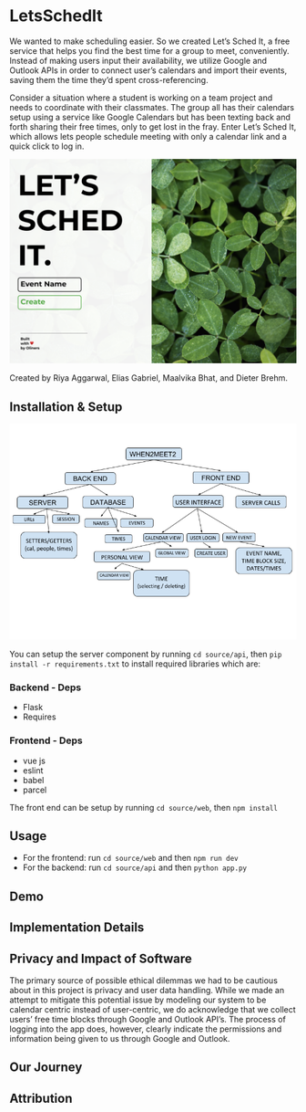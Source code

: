 # LetsSchedIt  
We wanted to make scheduling easier. So we created Let’s Sched It, a free service that helps you find the best time for a group to meet, conveniently. Instead of making users input their availability, we utilize Google and Outlook APIs in order to connect user’s calendars and import their events, saving them the time they’d spent cross-referencing.  

Consider a situation where a student is working on a team project and needs to coordinate with their classmates. The group all has their calendars setup using a service like Google Calendars but has been texting back and forth sharing their free times, only to get lost in the fray. Enter Let’s Sched It, which allows lets people schedule meeting with only a calendar link and a quick click to log in.

![Mockup](documentation/Mockups/Desktop-Home-LeavesHalf.png)

Created by Riya Aggarwal, Elias Gabriel, Maalvika Bhat, and Dieter Brehm.

## Installation & Setup
![AR Diagram](documentation/arch-diagram_20190409.png)

You can setup the server component by running
`cd source/api`, then `pip install -r requirements.txt` to install required libraries which are:  

### Backend - Deps  
* Flask  
* Requires  

### Frontend - Deps  
* vue js  
* eslint  
* babel  
* parcel  

The front end can be setup by running
`cd source/web`, then `npm install`

## Usage  
* For the frontend: run `cd source/web` and then `npm run dev`  
* For the backend:  run `cd source/api` and then `python app.py`

## Demo

## Implementation Details  
<insert document>

## Privacy and Impact of Software
The primary source of possible ethical dilemmas we had to be cautious about in this project is privacy and user data handling. While we made an attempt to mitigate this potential issue by modeling our system to be calendar centric instead of user-centric, we do acknowledge that we collect users’ free time blocks through Google and Outlook API’s. The process of logging into the app does, however, clearly indicate the permissions and information being given to us through Google and Outlook.  

## Our Journey

## Attribution
